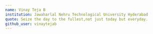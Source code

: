 ```yaml
---
name: Vinay Teja B
institution: Jawaharlal Nehru Technological University Hyderabad
quote: Seize the day to the fullest,not just today but everyday.
github_user: vinaytejab
---
```

